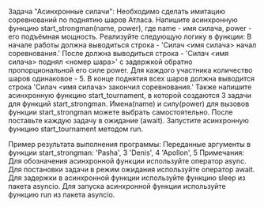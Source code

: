 Задача "Асинхронные силачи":
Необходимо сделать имитацию соревнований по поднятию шаров Атласа.
Напишите асинхронную функцию start_strongman(name, power), где name - имя силача, power - его подъёмная мощность. Реализуйте следующую логику в функции:
В начале работы должна выводиться строка - 'Силач <имя силача> начал соревнования.'
После должна выводиться строка - 'Силач <имя силача> поднял <номер шара>' с задержкой обратно пропорциональной его силе power. Для каждого участника количество шаров одинаковое - 5.
В конце поднятия всех шаров должна выводится строка 'Силач <имя силача> закончил соревнования.'
Также напишите асинхронную функцию start_tournament, в которой создаются 3 задачи для функций start_strongman. Имена(name) и силу(power) для вызовов функции start_strongman можете выбрать самостоятельно.
После поставьте каждую задачу в ожидание (await).
Запустите асинхронную функцию start_tournament методом run.

Пример результата выполнения программы:
Переданные аргументы в функции start_strongman:
'Pasha', 3
'Denis', 4
'Apollon', 5
Примечания:
Для обозначения асинхронной функции используйте оператор async.
Для постановки задачи в режим ожидания используйте оператор await.
Для задержки в асинхронной функции используйте функцию sleep из пакета asyncio.
Для запуска асинхронной функции используйте функцию run из пакета asyncio.
